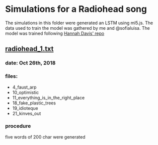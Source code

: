 # Simulations for a Radiohead song
The simulations in this folder were generated an LSTM using ml5.js.
The data used to train the model was gathered by me and @sofialuisa. The model was trained following [Hannah Davis' repo](https://github.com/handav/lstm_training_and_generation)

## [radiohead_1.txt](https://github.com/guillemontecinos/itp_fall_2018_generative_music/blob/master/week_6/simulations/radiohead_1.txt)
### date: Oct 26th, 2018
### files:
* 4_faust_arp
* 10_optimistic
* 11_everything_is_in_the_right_place
* 18_fake_plastic_trees
* 19_idioteque
* 21_kinves_out
### procedure
five words of 200 char were generated
